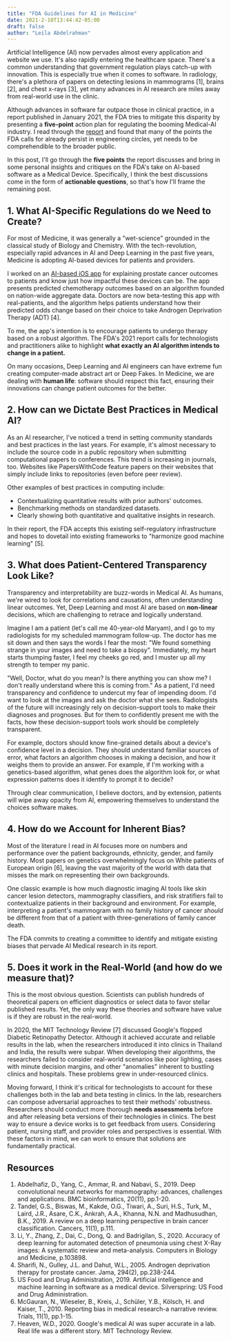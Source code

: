```yaml
---
title: "FDA Guidelines for AI in Medicine"
date: 2021-2-10T13:44:42-05:00
draft: false
author: "Leila Abdelrahman"
---
```




Artificial Intelligence (AI) now pervades almost every application and website we use. It's also rapidly entering the healthcare space. There's a common understanding that government regulation plays catch-up with innovation. This is especially true when it comes to software. In radiology, there's a plethora of papers on detecting lesions in mammograms [1], brains [2], and chest x-rays [3], yet many advances in AI research are miles away from real-world use in the clinic.

Although advances in software far outpace those in clinical practice, in a report published in January 2021, the FDA  tries to mitigate this disparity by presenting a **five-point** action plan for regulating the booming Medical-AI industry. I read through the [report](https://www.fda.gov/media/145022/download) and found that many of the points the FDA calls for already persist in engineering circles, yet needs to be comprehendible to the broader public.

In this post, I'll go through the **five points** the report discusses and bring in some personal insights and critiques on the FDA's take on AI-based software as a Medical Device. Specifically, I think the best discussions come in the form of **actionable questions**, so that's how I'll frame the remaining post.

## 1. What AI-Specific Regulations do we Need to Create?

For most of Medicine, it was generally a "wet-science" grounded in the classical study of Biology and Chemistry. With the tech-revolution, especially rapid advances in AI and Deep Learning in the past five years, Medicine is adopting AI-based devices for patients and providers.


I worked on an [AI-based iOS app](http://leilaabdel.com/project/p-predict/) for explaining prostate cancer outcomes to patients and know just how impactful these devices can be. The app presents predicted chemotherapy outcomes based on an algorithm founded on nation-wide aggregate data. Doctors are now beta-testing this app with real-patients, and the algorithm helps patients understand how their predicted odds change based on their choice to take Androgen Deprivation Therapy (ADT) [4].

To me, the app's intention is to encourage patients to undergo therapy based on a robust algorithm. The FDA's 2021 report calls for technologists and practitioners alike to highlight **what exactly an AI algorithm intends to change in a patient.**

On many occasions, Deep Learning and AI engineers can have extreme fun creating computer-made abstract art or Deep Fakes. In Medicine, we are dealing with **human life**: software should respect this fact, ensuring their innovations can change patient outcomes for the better.

## 2. How can we Dictate Best Practices in Medical AI?


As an AI researcher, I've noticed a trend in setting community standards and best practices in the last years. For example, it's almost necessary to include the source code in a public repository when submitting computational papers to conferences. This trend is increasing in journals, too. Websites like PapersWithCode feature papers on their websites that simply include links to repositories (even before peer review).

Other examples of best practices in computing include:
- Contextualizing quantitative results with prior authors' outcomes.
- Benchmarking methods on standardized datasets.
- Clearly showing both quantitative and qualitative insights in research.

In their report, the FDA accepts this existing self-regulatory infrastructure and hopes to dovetail into existing frameworks to "harmonize good machine learning" [5].

## 3. What does Patient-Centered Transparency Look Like?
Transparency and interpretability are buzz-words in Medical AI. As humans, we're wired to look for correlations and causations, often understanding linear outcomes. Yet, Deep Learning and most AI are based on **non-linear** decisions, which are challenging to retrace and logically understand.

Imagine I am a patient (let's call me 40-year-old Maryam), and I go to my radiologists for my scheduled mammogram follow-up. The doctor has me sit down and then says the words I fear the most: "We found something strange in your images and need to take a biopsy". Immediately, my heart starts thumping faster, I feel my cheeks go red, and I muster up all my strength to temper my panic.



"Well, Doctor, what do you mean? Is there anything you can show me? I don't really understand where this is coming from." As a patient, I'd need transparency and confidence to undercut my fear of impending doom. I'd want to look at the images and ask the doctor what she sees. Radiologists of the future will increasingly rely on decision-support tools to make their diagnoses and prognoses. But for them to confidently present me with the facts, how these decision-support tools work should be completely transparent.

For example, doctors should know fine-grained details about a device's confidence level in a decision. They should understand familiar sources of error, what factors an algorithm chooses in making a decision, and how it weighs them to provide an answer. For example, if I'm working with a genetics-based algorithm, what genes does the algorithm look for, or what expression patterns does it identify to prompt it to decide?

Through clear communication, I believe doctors, and by extension, patients will wipe away opacity from AI, empowering themselves to understand the choices software makes.

## 4. How do we Account for Inherent Bias?
Most of the literature I read in AI focuses more on numbers and performance over the patient backgrounds, ethnicity, gender, and family history. Most papers on genetics overwhelmingly focus on White patients of European origin [6], leaving the vast majority of the world with data that misses the mark on representing their own backgrounds.


One classic example is how much diagnostic imaging AI tools like skin cancer lesion detectors, mammography classifiers, and risk stratifiers fail to contextualize patients in their background and environment. For example, interpreting a patient's mammogram with no family history of cancer *should* be different from that of a patient with three-generations of family cancer death.

The FDA commits to creating a committee to identify and mitigate existing biases that pervade AI Medical research in its report.

## 5. Does it work in the Real-World (and how do we measure that)?

This is the most obvious question. Scientists can publish hundreds of theoretical papers on efficient diagnostics or select data to favor stellar published results. Yet, the only way these theories and software have value is if they are robust in the real-world.

In 2020, the MIT Technology Review [7] discussed Google's flopped Diabetic Retinopathy Detector. Although it achieved accurate and reliable results in the lab, when the researchers introduced it into clinics in Thailand and India, the results were subpar. When developing their algorithms, the researchers failed to consider real-world scenarios like poor lighting, cases with minute decision margins, and other "anomalies" inherent to bustling clinics and hospitals. These problems grew in under-resourced clinics.

Moving forward, I think it's critical for technologists to account for these challenges both in the lab and beta testing in clinics. In the lab, researchers can compose adversarial approaches to test their methods' robustness. Researchers should conduct more thorough **needs assessments** before and after releasing beta versions of their technologies in clinics. The best way to ensure a device works is to get feedback from users. Considering patient, nursing staff, and provider roles and perspectives is essential. With these factors in mind, we can work to ensure that solutions are fundamentally practical.

## Resources

1. Abdelhafiz, D., Yang, C., Ammar, R. and Nabavi, S., 2019. Deep convolutional neural networks for mammography: advances, challenges and applications. BMC bioinformatics, 20(11), pp.1-20.
2. Tandel, G.S., Biswas, M., Kakde, O.G., Tiwari, A., Suri, H.S., Turk, M., Laird, J.R., Asare, C.K., Ankrah, A.A., Khanna, N.N. and Madhusudhan, B.K., 2019. A review on a deep learning perspective in brain cancer classification. Cancers, 11(1), p.111.
3. Li, Y., Zhang, Z., Dai, C., Dong, Q. and Badrigilan, S., 2020. Accuracy of deep learning for automated detection of pneumonia using chest X-Ray images: A systematic review and meta-analysis. Computers in Biology and Medicine, p.103898.
4. Sharifi, N., Gulley, J.L. and Dahut, W.L., 2005. Androgen deprivation therapy for prostate cancer. Jama, 294(2), pp.238-244.
5. US Food and Drug Administration, 2019. Artificial intelligence and machine learning in software as a medical device. Silverspring: US Food and Drug Administration.
6. McGauran, N., Wieseler, B., Kreis, J., Schüler, Y.B., Kölsch, H. and Kaiser, T., 2010. Reporting bias in medical research-a narrative review. Trials, 11(1), pp.1-15.
7. Heaven, W.D., 2020. Google's medical AI was super accurate in a lab. Real life was a different story. MIT Technology Review.

